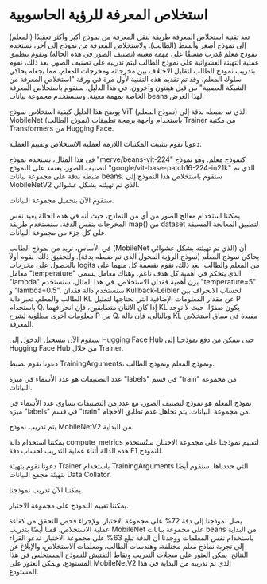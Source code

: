# استخلاص المعرفة للرؤية الحاسوبية

تعد تقنية استخلاص المعرفة طريقة لنقل المعرفة من نموذج أكبر وأكثر تعقيدًا (المعلم) إلى نموذج أصغر وأبسط (الطالب). ولاستخلاص المعرفة من نموذج إلى آخر، نستخدم نموذج معلم مُدرب مسبقًا على مهمة معينة (تصنيف الصور في هذه الحالة) ونقوم بتطبيق عملية التهيئة العشوائية على نموذج الطالب ليتم تدريبه على تصنيف الصور. بعد ذلك، نقوم بتدريب نموذج الطالب لتقليل الاختلاف بين مخرجاته ومخرجات المعلم، مما يجعله يحاكي سلوك المعلم. وقد تم تقديم هذه التقنية لأول مرة في ورقة "استخلاص المعرفة من الشبكة العصبية" من قبل هينتون وآخرون. في هذا الدليل، سنقوم باستخلاص المعرفة الخاصة بمهمة معينة. وسنستخدم مجموعة بيانات beans لهذا الغرض.

يوضح هذا الدليل كيفية استخلاص نموذج ViT (نموذج المعلم) الذي تم ضبطه بدقة إلى MobileNet (نموذج الطالب) باستخدام واجهة برمجة تطبيقات Trainer من مكتبة Transformers من Hugging Face.

دعونا نقوم بتثبيت المكتبات اللازمة لعملية الاستخلاص وتقييم العملية.

في هذا المثال، نستخدم نموذج "merve/beans-vit-224" كنموذج معلم. وهو نموذج لتصنيف الصور، يعتمد على النموذج "google/vit-base-patch16-224-in21k" الذي تم ضبطه بدقة على مجموعة بيانات beans. سنقوم باستخلاص هذا النموذج إلى MobileNetV2 الذي تم تهيئته بشكل عشوائي.

سنقوم الآن بتحميل مجموعة البيانات.

يمكننا استخدام معالج الصور من أي من النماذج، حيث أنه في هذه الحالة يعيد نفس المخرجات بنفس الدقة. سنستخدم طريقة map() من dataset لتطبيق المعالجة المسبقة على كل جزء من مجموعة البيانات.

في الأساس، نريد من نموذج الطالب (MobileNet الذي تم تهيئته بشكل عشوائي) أن يحاكي نموذج المعلم (نموذج الرؤية المحول الذي تم ضبطه بدقة). ولتحقيق ذلك، نقوم أولاً بالحصول على مخرجات logits من المعلم والطالب. بعد ذلك، نقوم بقسمة كل منهما على معامل "temperature" الذي يتحكم في أهمية كل هدف ناعم. وهناك معامل يسمى "lambda" يزن أهمية فقدان الاستخلاص. في هذا المثال، سنستخدم "temperature=5" و "lambda=0.5". سنستخدم دالة فقدان Kullback-Leibler لحساب الانحراف بين الطالب والمعلم. تعبر دالة KL عن مقدار المعلومات الإضافية التي نحتاجها لتمثيل P باستخدام Q. إذا كان الاثنان متطابقين، فإن انحرافهما KL يكون صفرًا، حيث لا توجد معلومات أخرى مطلوبة لشرح P من Q. وبالتالي، فإن دالة KL مفيدة في سياق استخلاص المعرفة.

سنقوم الآن بتسجيل الدخول إلى Hugging Face Hub حتى نتمكن من دفع نموذجنا إلى Hugging Face Hub من خلال Trainer.

دعونا نقوم بضبط TrainingArguments، ونموذج المعلم ونموذج الطالب.

عدد التصنيفات هو عدد الأسماء في ميزة "labels" في قسم "train" من مجموعة البيانات.

نموذج المعلم هو نموذج لتصنيف الصور، مع عدد من التصنيفات يساوي عدد الأسماء في ميزة "labels" في قسم "train" من مجموعة البيانات. يتم تجاهل عدم تطابق الأحجام.

يتم تدريب نموذج MobileNetV2 من البداية.

يمكننا استخدام دالة compute_metrics لتقييم نموذجنا على مجموعة الاختبار. ستُستخدم هذه الدالة أثناء عملية التدريب لحساب دقة F1 للنموذج.

دعونا نقوم بتهيئة Trainer باستخدام TrainingArguments التي حددناها. سنقوم أيضًا بتهيئة مجمع البيانات Data Collator.

يمكننا الآن تدريب نموذجنا.

يمكننا تقييم النموذج على مجموعة الاختبار.

يصل نموذجنا إلى دقة 72% على مجموعة الاختبار. ولإجراء فحص للتحقق من كفاءة عملية الاستخلاص، قمنا أيضًا بتدريب MobileNet على مجموعة بيانات beans من البداية باستخدام نفس المعلمات ووجدنا أن الدقة تبلغ 63% على مجموعة الاختبار. ندعو القراء إلى تجربة نماذج معلم مختلفة، وهندسات الطالب، ومعلمات الاستخلاص، والإبلاغ عن النتائج. يمكن العثور على سجلات التدريب ونقاط التفتيش للنموذج المستخلص في هذا المستودع، ويمكن العثور على MobileNetV2 الذي تم تدريبه من البداية في هذا المستودع.